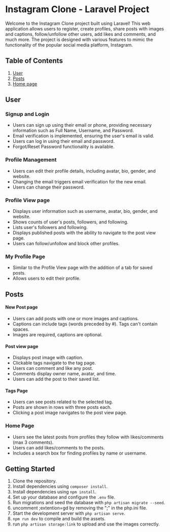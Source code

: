# Instagram Clone - Laravel Project

Welcome to the Instagram Clone project built using Laravel! This web application allows users to register, create profiles, share posts with images and captions, follow/unfollow other users, add likes and comments, and much more. The project is designed with various features to mimic the functionality of the popular social media platform, Instagram.

## Table of Contents
1. [User](#user)
2. [Posts](#posts)
2. [Home page](#home-page)

## User

### Signup and Login
- Users can sign up using their email or phone, providing necessary information such as Full Name, Username, and Password.
- Email verification is implemented, ensuring the user's email is valid.
- Users can log in using their email and password.
- Forgot/Reset Password functionality is available.

### Profile Management
- Users can edit their profile details, including avatar, bio, gender, and website.
- Changing the email triggers email verification for the new email.
- Users can change their password.

### Profile View page
- Displays user information such as username, avatar, bio, gender, and website.
- Shows counts of user's posts, followers, and following.
- Lists user's followers and following.
- Displays published posts with the ability to navigate to the post view page.
- Users can follow/unfollow and block other profiles.

### My Profile Page
- Similar to the Profile View page with the addition of a tab for saved posts.
- Allows users to edit their profile.


## Posts

#### New Post page
- Users can add posts with one or more images and captions.
- Captions can include tags (words preceded by #). Tags can't contain spaces.
- Images are required, captions are optional.

#### Post view page
- Displays post image with caption.
- Clickable tags navigate to the tag page.
- Users can comment and like any post.
- Comments display owner name, avatar, and time.
- Users can add the post to their saved list.

#### Tags Page
- Users can see posts related to the selected tag.
- Posts are shown in rows with three posts each.
- Clicking a post image navigates to the post view page.

### Home Page
- Users see the latest posts from profiles they follow with likes/comments (max 3 comments).
- Users can add likes/comments to the posts.
- Includes a search box for finding profiles by name or username.

## Getting Started
1. Clone the repository.
2. Install dependencies using `composer install`.
3. Install dependencies using `npm install`.
4. Set up your database and configure the `.env` file.
5. Run migrations and seed the database with `php artisan migrate --seed`.
6. uncomment ;extention=gd by removing the ";" in the php.ini file.
7. Start the development server with `php artisan serve`.
8. `npm run dev` to compile and build the assets.
9. run `php artisan storage:link` to upload and use the images correctly.
